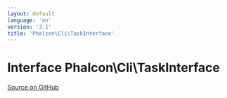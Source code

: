 ```yaml
---
layout: default
language: 'en'
version: '3.1'
title: 'Phalcon\Cli\TaskInterface'
---
```

# Interface **Phalcon\Cli\TaskInterface**

<a href="https://github.com/phalcon/cphalcon/tree/v3.1.0/phalcon/cli/taskinterface.zep" class="btn btn-default btn-sm">Source on GitHub</a>

